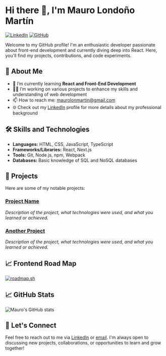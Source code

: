 # Hi there 👋, I'm Mauro Londoño Martín

[![LinkedIn](https://img.shields.io/badge/LinkedIn-0077B5?style=for-the-badge&logo=linkedin&logoColor=white)](https://www.linkedin.com/in/maurolondonom/)
[![GitHub](https://img.shields.io/badge/GitHub-181717?style=for-the-badge&logo=github&logoColor=white)](https://github.com/maurolonmartin)

Welcome to my GitHub profile! I'm an enthusiastic developer passionate about front-end development and currently diving deep into React. Here, you'll find my projects, contributions, and code experiments.

## 🚀 About Me

- 🌱 I’m currently learning **React and Front-End Development**
- 👨‍💻 I’m working on various projects to enhance my skills and understanding of web development
- 📫 How to reach me: [maurolonmartin@gmail.com](mailto:maurolonmartin@gmail.com)
- 🌐 Check out my [LinkedIn](https://www.linkedin.com/in/maurolondonom/) profile for more details about my professional background

## 🛠 Skills and Technologies

- **Languages:** HTML, CSS, JavaScript, TypeScript
- **Frameworks/Libraries:** React, Next.js
- **Tools:** Git, Node.js, npm, Webpack
- **Databases:** Basic knowledge of SQL and NoSQL databases

## 📂 Projects

Here are some of my notable projects:

### [Project Name](https://github.com/maurolonmartin/project-name)
_Description of the project, what technologies were used, and what you learned or achieved._

### [Another Project](https://github.com/maurolonmartin/another-project)
_Description of the project, what technologies were used, and what you learned or achieved._

## 📈 Frontend Road Map
[![roadmap.sh](https://roadmap.sh/card/tall/66abad2519ba71f57bfc639f?variant=dark&roadmaps=frontend)](https://roadmap.sh)

## 📈 GitHub Stats

![Mauro's GitHub stats](https://github-readme-stats.vercel.app/api?username=maurolonmartin&show_icons=true&theme=radical)

## 🤝 Let's Connect

Feel free to reach out to me via [LinkedIn](https://www.linkedin.com/in/maurolondonom/) or [email](mailto:maurolonmartin@gmail.com). I'm always open to discussing new projects, collaborations, or opportunities to learn and grow together!

